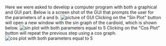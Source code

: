 Here we were asked to develop a computer program with both a graphical and GUI part. Below is a screen shot of the GUI that prompts the user for the parameters of a and b.
![picture of GUI](link)
Clicking on the "Sin Plot" button will open a new window with the sin graph of the cardioid, which is shown below.
![sin plot with both parameters equal to 5](link)
Clicking on the "Cos Plot" button will repeat the previous step using a cos graph.
![cos plot with both parameters equal to 5](link)
